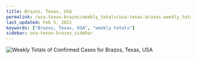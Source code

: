 ```yaml
---
title: Brazos, Texas, USA
permalink: /usa-texas-brazos/weekly_totals/usa-texas-brazos-weekly_totals.html
last_updated: Feb 5, 2021
keywords: ["Brazos, Texas, USA", "weekly totals"]
sidebar: usa-texas-brazos_sidebar
---
```


![Weekly Totals of Confirmed Cases for Brazos, Texas, USA](/covid_tracker/images/graphs/usa-texas-brazos-weekly_totals_graph.png)
